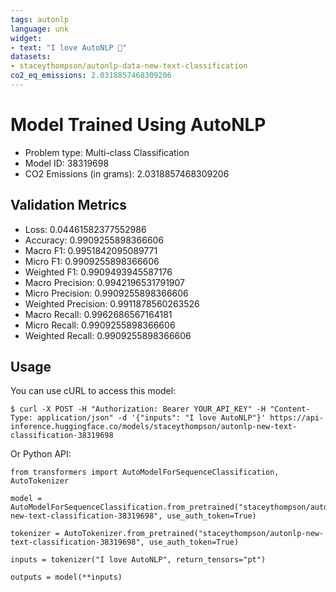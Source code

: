 ```yaml
---
tags: autonlp
language: unk
widget:
- text: "I love AutoNLP 🤗"
datasets:
- staceythompson/autonlp-data-new-text-classification
co2_eq_emissions: 2.0318857468309206
---
```


# Model Trained Using AutoNLP

- Problem type: Multi-class Classification
- Model ID: 38319698
- CO2 Emissions (in grams): 2.0318857468309206

## Validation Metrics

- Loss: 0.04461582377552986
- Accuracy: 0.9909255898366606
- Macro F1: 0.9951842095089771
- Micro F1: 0.9909255898366606
- Weighted F1: 0.9909493945587176
- Macro Precision: 0.9942196531791907
- Micro Precision: 0.9909255898366606
- Weighted Precision: 0.9911878560263526
- Macro Recall: 0.9962686567164181
- Micro Recall: 0.9909255898366606
- Weighted Recall: 0.9909255898366606


## Usage

You can use cURL to access this model:

```
$ curl -X POST -H "Authorization: Bearer YOUR_API_KEY" -H "Content-Type: application/json" -d '{"inputs": "I love AutoNLP"}' https://api-inference.huggingface.co/models/staceythompson/autonlp-new-text-classification-38319698
```

Or Python API:

```
from transformers import AutoModelForSequenceClassification, AutoTokenizer

model = AutoModelForSequenceClassification.from_pretrained("staceythompson/autonlp-new-text-classification-38319698", use_auth_token=True)

tokenizer = AutoTokenizer.from_pretrained("staceythompson/autonlp-new-text-classification-38319698", use_auth_token=True)

inputs = tokenizer("I love AutoNLP", return_tensors="pt")

outputs = model(**inputs)
```